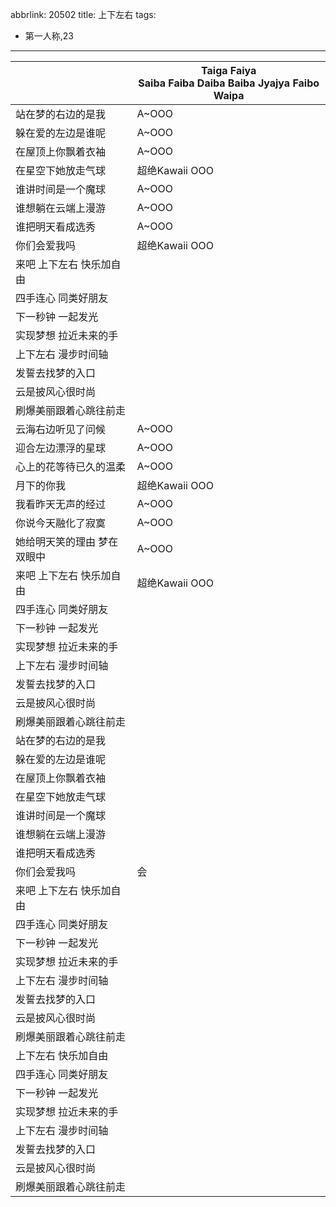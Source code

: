 abbrlink: 20502
title: 上下左右
tags:
  - 第一人称,23
---
|      |Taiga Faiya<br>Saiba Faiba Daiba Baiba Jyajya Faibo Waipa|
|--|--|
|站在梦的右边的是我|A~OOO|
|躲在爱的左边是谁呢|A~OOO|
|在屋顶上你飘着衣袖|A~OOO|
|在星空下她放走气球|超绝Kawaii OOO|
|谁讲时间是一个魔球|A~OOO|
|谁想躺在云端上漫游|A~OOO|
|谁把明天看成选秀|A~OOO|
|你们会爱我吗|超绝Kawaii OOO|
|来吧 上下左右 快乐加自由|      |
|四手连心 同类好朋友|      |
|下一秒钟 一起发光|      |
|实现梦想 拉近未来的手|      |
|上下左右 漫步时间轴|      |
|发誓去找梦的入口|      |
|云是披风心很时尚|      |
|刷爆美丽跟着心跳往前走|      |
|云海右边听见了问候|A~OOO|
|迎合左边漂浮的星球|A~OOO|
|心上的花等待已久的温柔|A~OOO|
|月下的你我|超绝Kawaii OOO|
|我看昨天无声的经过|A~OOO|
|你说今天融化了寂寞|A~OOO|
|她给明天笑的理由 梦在双眼中|A~OOO|
|来吧 上下左右 快乐加自由|超绝Kawaii OOO|
|四手连心 同类好朋友|      |
|下一秒钟 一起发光|      |
|实现梦想 拉近未来的手|      |
|上下左右 漫步时间轴|      |
|发誓去找梦的入口|      |
|云是披风心很时尚|      |
|刷爆美丽跟着心跳往前走|      |
|站在梦的右边的是我|      |
|躲在爱的左边是谁呢|      |
|在屋顶上你飘着衣袖|      |
|在星空下她放走气球|      |
|谁讲时间是一个魔球|      |
|谁想躺在云端上漫游|      |
|谁把明天看成选秀|      |
|你们会爱我吗|会|
|来吧 上下左右 快乐加自由|      |
|四手连心 同类好朋友|      |
|下一秒钟 一起发光|      |
|实现梦想 拉近未来的手|      |
|上下左右 漫步时间轴|      |
|发誓去找梦的入口|      |
|云是披风心很时尚|      |
|刷爆美丽跟着心跳往前走|      |
|上下左右 快乐加自由|      |
|四手连心 同类好朋友|      |
|下一秒钟 一起发光|      |
|实现梦想 拉近未来的手|      |
|上下左右 漫步时间轴|      |
|发誓去找梦的入口|      |
|云是披风心很时尚|      |
|刷爆美丽跟着心跳往前走|      |
